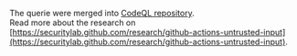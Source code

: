 The querie were merged into [CodeQL repository](https://github.com/github/codeql/tree/main/javascript/ql/src/experimental/Security/CWE-094).  
Read more about the research on [https://securitylab.github.com/research/github-actions-untrusted-input](https://securitylab.github.com/research/github-actions-untrusted-input).
